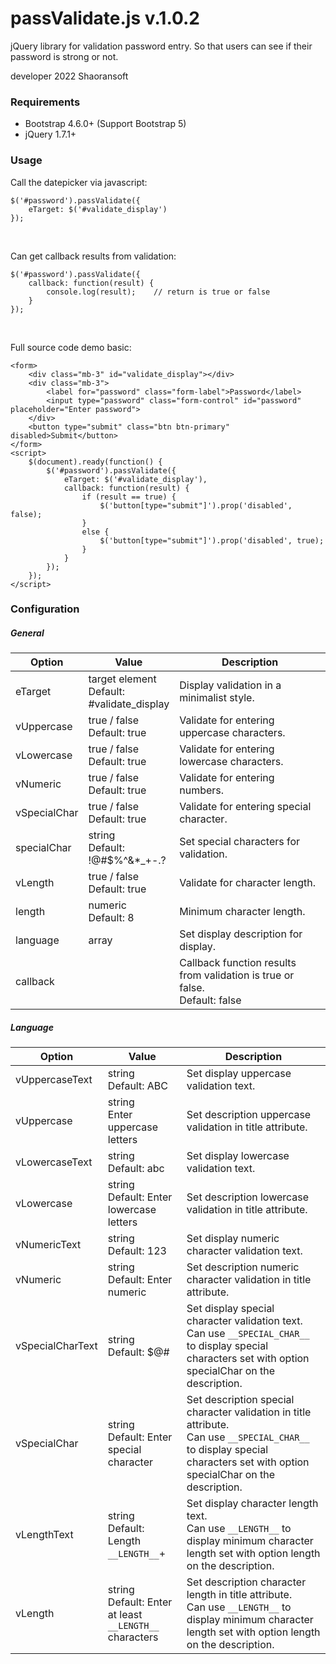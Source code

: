 # passValidate.js v.1.0.2
jQuery library for validation password entry. So that users can see if their password is strong or not.
<p>developer 2022 Shaoransoft</p>
<h3>Requirements</h3>
<ul>
  <li>Bootstrap 4.6.0+ (Support Bootstrap 5)</li>
  <li>jQuery 1.7.1+</li>
</ul>
<h3>Usage</h3>
<p>Call the datepicker via javascript:</p>
<pre><code>$('#password').passValidate({
    eTarget: $('#validate_display')
});</code></pre><br>
<p>Can get callback results from validation:</p>
<pre><code>$('#password').passValidate({
    callback: function(result) {
        console.log(result);    // return is true or false
    }
});</code></pre><br>
    <p>Full source code demo basic:</p>
<pre><code>&lt;form&gt;
    &lt;div class="mb-3" id="validate_display"&gt;&lt;/div&gt;
    &lt;div class="mb-3"&gt;
        &lt;label for="password" class="form-label"&gt;Password&lt;/label&gt;
        &lt;input type="password" class="form-control" id="password" placeholder="Enter password"&gt;
    &lt;/div&gt;
    &lt;button type="submit" class="btn btn-primary" disabled&gt;Submit&lt;/button&gt;
&lt;/form&gt;
&lt;script&gt;
    $(document).ready(function() {
        $('#password').passValidate({
            eTarget: $('#validate_display'),
            callback: function(result) {
                if (result == true) {
                    $('button[type="submit"]').prop('disabled', false);
                }
                else {
                    $('button[type="submit"]').prop('disabled', true);
                }
            }
        });
    });
&lt;/script&gt;</code></pre>
<h3>Configuration</h3>
<h5>General</h5>
<table>
  <thead>
    <tr>
      <th width="20%">Option</th>
      <th width="25%">Value</th>
      <th>Description</th>
    </tr>
  </thead>
  <tbody>
    <tr>
      <td>eTarget</td>
      <td>target element<br>Default: #validate_display</td>
      <td>Display validation in a minimalist style.</td>
    </tr>
    <tr>
      <td>vUppercase</td>
      <td>true / false<br>Default: true</td>
      <td>Validate for entering uppercase characters.</td>
    </tr>
    <tr>
      <td>vLowercase</td>
      <td>true / false<br>Default: true</td>
      <td>Validate for entering lowercase characters.</td>
    </tr>
    <tr>
      <td>vNumeric</td>
      <td>true / false<br>Default: true</td>
      <td>Validate for entering numbers.</td>
    </tr>
    <tr>
      <td>vSpecialChar</td>
      <td>true / false<br>Default: true</td>
      <td>Validate for entering special character.</td>
    </tr>
    <tr>
      <td>specialChar</td>
      <td>string<br>Default: !@#$%^&*_+-.?</td>
      <td>Set special characters for validation.</td>
    </tr>
    <tr>
      <td>vLength</td>
      <td>true / false<br>Default: true</td>
      <td>Validate for character length.</td>
    </tr>
    <tr>
      <td>length</td>
      <td>numeric<br>Default: 8</td>
      <td>Minimum character length.</td>
    </tr>
    <tr>
      <td>language</td>
      <td>array</td>
      <td>Set display description for display.</td>
    </tr>
    <tr>
      <td>callback</td>
      <td></td>
      <td>Callback function results from validation is true or false.<br>Default: false</td>
    </tr>
  </tbody>
</table>
<h5>Language</h5>
<table>
  <thead>
    <tr>
      <th width="20%">Option</th>
      <th width="25%">Value</th>
      <th>Description</th>
    </tr>
  </thead>
  <tbody>
    <tr>
      <td>vUppercaseText</td>
      <td>string<br>Default: ABC</td>
      <td>Set display uppercase validation text.</td>
    </tr>
    <tr>
      <td>vUppercase</td>
      <td>string<br>Enter uppercase letters</td>
      <td>Set description uppercase validation in title attribute.</td>
    </tr>
    <tr>
      <td>vLowercaseText</td>
      <td>string<br>Default: abc</td>
      <td>Set display lowercase validation text.</td>
    </tr>
    <tr>
      <td>vLowercase</td>
      <td>string<br>Default: Enter lowercase letters</td>
      <td>Set description lowercase validation in title attribute.</td>
    </tr>
    <tr>
      <td>vNumericText</td>
      <td>string<br>Default: 123</td>
      <td>Set display numeric character validation text.</td>
    </tr>
    <tr>
      <td>vNumeric</td>
      <td>string<br>Default: Enter numeric</td>
      <td>Set description numeric character validation in title attribute.</td>
    </tr>
    <tr>
      <td>vSpecialCharText</td>
      <td>string<br>Default: $@#</td>
      <td>Set display special character validation text.<br>Can use <code>__SPECIAL_CHAR__</code> to display special characters set with option specialChar on the description.</td>
    </tr>
    <tr>
      <td>vSpecialChar</td>
      <td>string<br>Default: Enter special character</td>
      <td>Set description special character validation in title attribute.<br>Can use <code>__SPECIAL_CHAR__</code> to display special characters set with option specialChar on the description.</td>
    </tr>
    <tr>
      <td>vLengthText</td>
      <td>string<br>Default: Length <code>__LENGTH__</code>+</td>
      <td>Set display character length text.<br>Can use <code>__LENGTH__</code> to display minimum character length set with option length on the description.</td>
    </tr>
    <tr>
      <td>vLength</td>
      <td>string<br>Default: Enter at least <code>__LENGTH__</code> characters</td>
      <td>Set description character length in title attribute.<br>Can use <code>__LENGTH__</code> to display minimum character length set with option length on the description.</td>
    </tr>
  </tbody>
</table>
